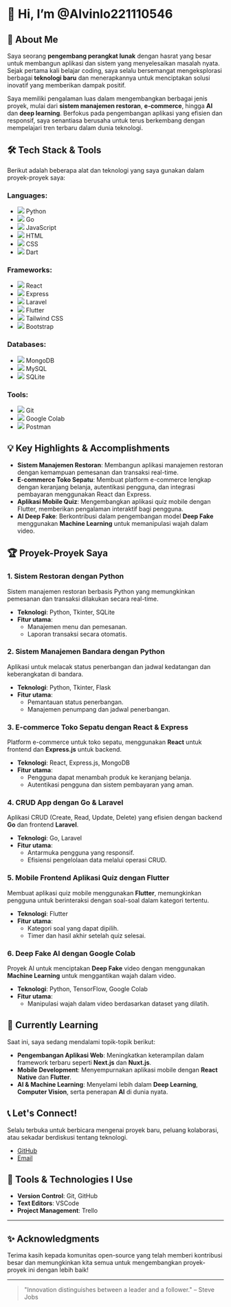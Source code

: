 # 👋 Hi, I’m @Alvinlo221110546

## 🚀 About Me
Saya seorang **pengembang perangkat lunak** dengan hasrat yang besar untuk membangun aplikasi dan sistem yang menyelesaikan masalah nyata. Sejak pertama kali belajar coding, saya selalu bersemangat mengeksplorasi berbagai **teknologi baru** dan menerapkannya untuk menciptakan solusi inovatif yang memberikan dampak positif.

Saya memiliki pengalaman luas dalam mengembangkan berbagai jenis proyek, mulai dari **sistem manajemen restoran**, **e-commerce**, hingga **AI** dan **deep learning**. Berfokus pada pengembangan aplikasi yang efisien dan responsif, saya senantiasa berusaha untuk terus berkembang dengan mempelajari tren terbaru dalam dunia teknologi.

## 🛠️ Tech Stack & Tools
Berikut adalah beberapa alat dan teknologi yang saya gunakan dalam proyek-proyek saya:

### **Languages**:
- <img src="https://img.icons8.com/color/48/000000/python.png"/> Python
- <img src="https://img.icons8.com/color/48/000000/go.png"/> Go
- <img src="https://img.icons8.com/color/48/000000/javascript.png"/> JavaScript
- <img src="https://img.icons8.com/color/48/000000/html-5.png"/> HTML
- <img src="https://img.icons8.com/color/48/000000/css3.png"/> CSS
- <img src="https://img.icons8.com/color/48/000000/dart.png"/> Dart

### **Frameworks**:
- <img src="https://img.icons8.com/color/48/000000/react-native.png"/> React
- <img src="https://img.icons8.com/color/48/000000/express.png"/> Express
- <img src="https://img.icons8.com/color/48/000000/laravel.png"/> Laravel
- <img src="https://img.icons8.com/color/48/000000/flutter.png"/> Flutter
- <img src="https://img.icons8.com/color/48/000000/tailwind-css.png"/> Tailwind CSS
- <img src="https://img.icons8.com/color/48/000000/bootstrap.png"/> Bootstrap

### **Databases**:
- <img src="https://img.icons8.com/color/48/000000/mongodb.png"/> MongoDB
- <img src="https://img.icons8.com/color/48/000000/mysql.png"/> MySQL
- <img src="https://img.icons8.com/color/48/000000/sqlite.png"/> SQLite

### **Tools**:
- <img src="https://img.icons8.com/color/48/000000/git.png"/> Git
- <img src="https://img.icons8.com/color/48/000000/google-colab.png"/> Google Colab
- <img src="https://img.icons8.com/color/48/000000/postman.png"/> Postman

## 💡 Key Highlights & Accomplishments
- **Sistem Manajemen Restoran**: Membangun aplikasi manajemen restoran dengan kemampuan pemesanan dan transaksi real-time.
- **E-commerce Toko Sepatu**: Membuat platform e-commerce lengkap dengan keranjang belanja, autentikasi pengguna, dan integrasi pembayaran menggunakan React dan Express.
- **Aplikasi Mobile Quiz**: Mengembangkan aplikasi quiz mobile dengan Flutter, memberikan pengalaman interaktif bagi pengguna.
- **AI Deep Fake**: Berkontribusi dalam pengembangan model **Deep Fake** menggunakan **Machine Learning** untuk memanipulasi wajah dalam video.

## 🏆 Proyek-Proyek Saya

### 1. **Sistem Restoran dengan Python**
Sistem manajemen restoran berbasis Python yang memungkinkan pemesanan dan transaksi dilakukan secara real-time.
- **Teknologi**: Python, Tkinter, SQLite
- **Fitur utama**:
  - Manajemen menu dan pemesanan.
  - Laporan transaksi secara otomatis.

### 2. **Sistem Manajemen Bandara dengan Python**
Aplikasi untuk melacak status penerbangan dan jadwal kedatangan dan keberangkatan di bandara.
- **Teknologi**: Python, Tkinter, Flask
- **Fitur utama**:
  - Pemantauan status penerbangan.
  - Manajemen penumpang dan jadwal penerbangan.

### 3. **E-commerce Toko Sepatu dengan React & Express**
Platform e-commerce untuk toko sepatu, menggunakan **React** untuk frontend dan **Express.js** untuk backend.
- **Teknologi**: React, Express.js, MongoDB
- **Fitur utama**:
  - Pengguna dapat menambah produk ke keranjang belanja.
  - Autentikasi pengguna dan sistem pembayaran yang aman.

### 4. **CRUD App dengan Go & Laravel**
Aplikasi CRUD (Create, Read, Update, Delete) yang efisien dengan backend **Go** dan frontend **Laravel**.
- **Teknologi**: Go, Laravel
- **Fitur utama**:
  - Antarmuka pengguna yang responsif.
  - Efisiensi pengelolaan data melalui operasi CRUD.

### 5. **Mobile Frontend Aplikasi Quiz dengan Flutter**
Membuat aplikasi quiz mobile menggunakan **Flutter**, memungkinkan pengguna untuk berinteraksi dengan soal-soal dalam kategori tertentu.
- **Teknologi**: Flutter
- **Fitur utama**:
  - Kategori soal yang dapat dipilih.
  - Timer dan hasil akhir setelah quiz selesai.

### 6. **Deep Fake AI dengan Google Colab**
Proyek AI untuk menciptakan **Deep Fake** video dengan menggunakan **Machine Learning** untuk menggantikan wajah dalam video.
- **Teknologi**: Python, TensorFlow, Google Colab
- **Fitur utama**:
  - Manipulasi wajah dalam video berdasarkan dataset yang dilatih.

## 🌱 Currently Learning
Saat ini, saya sedang mendalami topik-topik berikut:

- **Pengembangan Aplikasi Web**: Meningkatkan keterampilan dalam framework terbaru seperti **Next.js** dan **Nuxt.js**.
- **Mobile Development**: Menyempurnakan aplikasi mobile dengan **React Native** dan **Flutter**.
- **AI & Machine Learning**: Menyelami lebih dalam **Deep Learning**, **Computer Vision**, serta penerapan **AI** di dunia nyata.

## 📞 Let's Connect!
Selalu terbuka untuk berbicara mengenai proyek baru, peluang kolaborasi, atau sekadar berdiskusi tentang teknologi.

- [GitHub](https://github.com/Alvinlo221110546)
- [Email](mailto:alvin.lo2005@gmail.com)

## 🔧 Tools & Technologies I Use
- **Version Control**: Git, GitHub
- **Text Editors**: VSCode
- **Project Management**: Trello

---

## ✨ Acknowledgments
Terima kasih kepada komunitas open-source yang telah memberi kontribusi besar dan memungkinkan kita semua untuk mengembangkan proyek-proyek ini dengan lebih baik!

---

> "Innovation distinguishes between a leader and a follower." – Steve Jobs
